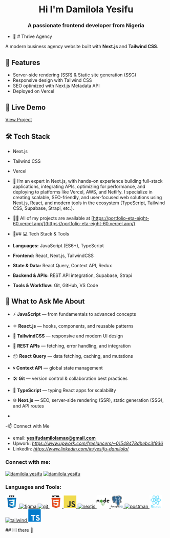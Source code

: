 <h1 align="center">Hi I'm Damilola Yesifu</h1>
<h3 align="center">A passionate frontend developer from Nigeria</h3>

- 🔭 # Thrive Agency 

A modern business agency website built with **Next.js** and **Tailwind CSS**.

## 🚀 Features
- Server-side rendering (SSR) & Static site generation (SSG)
- Responsive design with Tailwind CSS
- SEO optimized with Next.js Metadata API
- Deployed on Vercel

## 🔗 Live Demo
[View Project](https://thrive-agency-inc.vercel.app/)

## 🛠️ Tech Stack
- Next.js 
- Tailwind CSS
- Vercel

- 🌱 I’m an expert in Next.js, with hands-on experience building full-stack applications, integrating APIs, optimizing for performance, and deploying to platforms like Vercel, AWS, and Netlify. I specialize in creating scalable, SEO-friendly, and user-focused web solutions using Next.js, React, and modern tools in the ecosystem (TypeScript, Tailwind CSS, Supabase, Strapi, etc.).

- 👨‍💻 All of my projects are available at [https://portfolio-eta-eight-60.vercel.app/](https://portfolio-eta-eight-60.vercel.app/)

- 💬## 💻 Tech Stack & Tools

- **Languages:** JavaScript (ES6+), TypeScript  
- **Frontend:** React, Next.js, TailwindCSS  
- **State & Data:** React Query, Context API, Redux  
- **Backend & APIs:** REST API integration, Supabase, Strapi  
- **Tools & Workflow:** Git, GitHub, VS Code  


## 🚀 What to Ask Me About

- ⚡ **JavaScript** — from fundamentals to advanced concepts  
- ⚛️ **React.js** — hooks, components, and reusable patterns  
- 🎨 **TailwindCSS** — responsive and modern UI design  
- 🔗 **REST APIs** — fetching, error handling, and integration  
- 📦 **React Query** — data fetching, caching, and mutations  
- 🌀 **Context API** — global state management  
- 🛠️ **Git** — version control & collaboration best practices  
- 📝 **TypeScript** — typing React apps for scalability  
- 🌐 **Next.js** — SEO, server-side rendering (SSR), static generation (SSG), and API routes

- 
-📫 Connect with Me

- email: **yesifudamilolamax@gmail.com**
- Upwork: *https://www.upwork.com/freelancers/~01548478dbebc3f936*  
- LinkedIn: *https://www.linkedin.com/in/yesifu-damilola/*


<h3 align="left">Connect with me:</h3>
<p align="left">
<a href="https://twitter.com/damilola yesifu" target="blank"><img align="center" src="https://raw.githubusercontent.com/rahuldkjain/github-profile-readme-generator/master/src/images/icons/Social/twitter.svg" alt="damilola yesifu" height="30" width="40" /></a>
<a href="https://linkedin.com/in/damilola yesifu" target="blank"><img align="center" src="https://raw.githubusercontent.com/rahuldkjain/github-profile-readme-generator/master/src/images/icons/Social/linked-in-alt.svg" alt="damilola yesifu" height="30" width="40" /></a>
</p>

<h3 align="left">Languages and Tools:</h3>
<p align="left"> <a href="https://www.w3schools.com/css/" target="_blank" rel="noreferrer"> <img src="https://raw.githubusercontent.com/devicons/devicon/master/icons/css3/css3-original-wordmark.svg" alt="css3" width="40" height="40"/> </a> <a href="https://www.figma.com/" target="_blank" rel="noreferrer"> <img src="https://www.vectorlogo.zone/logos/figma/figma-icon.svg" alt="figma" width="40" height="40"/> </a> <a href="https://git-scm.com/" target="_blank" rel="noreferrer"> <img src="https://www.vectorlogo.zone/logos/git-scm/git-scm-icon.svg" alt="git" width="40" height="40"/> </a> <a href="https://www.w3.org/html/" target="_blank" rel="noreferrer"> <img src="https://raw.githubusercontent.com/devicons/devicon/master/icons/html5/html5-original-wordmark.svg" alt="html5" width="40" height="40"/> </a> <a href="https://developer.mozilla.org/en-US/docs/Web/JavaScript" target="_blank" rel="noreferrer"> <img src="https://raw.githubusercontent.com/devicons/devicon/master/icons/javascript/javascript-original.svg" alt="javascript" width="40" height="40"/> </a> <a href="https://nextjs.org/" target="_blank" rel="noreferrer"> <img src="https://cdn.worldvectorlogo.com/logos/nextjs-2.svg" alt="nextjs" width="40" height="40"/> </a> <a href="https://nodejs.org" target="_blank" rel="noreferrer"> <img src="https://raw.githubusercontent.com/devicons/devicon/master/icons/nodejs/nodejs-original-wordmark.svg" alt="nodejs" width="40" height="40"/> </a> <a href="https://www.postgresql.org" target="_blank" rel="noreferrer"> <img src="https://raw.githubusercontent.com/devicons/devicon/master/icons/postgresql/postgresql-original-wordmark.svg" alt="postgresql" width="40" height="40"/> </a> <a href="https://postman.com" target="_blank" rel="noreferrer"> <img src="https://www.vectorlogo.zone/logos/getpostman/getpostman-icon.svg" alt="postman" width="40" height="40"/> </a> <a href="https://reactjs.org/" target="_blank" rel="noreferrer"> <img src="https://raw.githubusercontent.com/devicons/devicon/master/icons/react/react-original-wordmark.svg" alt="react" width="40" height="40"/> </a> <a href="https://tailwindcss.com/" target="_blank" rel="noreferrer"> <img src="https://www.vectorlogo.zone/logos/tailwindcss/tailwindcss-icon.svg" alt="tailwind" width="40" height="40"/> </a> <a href="https://www.typescriptlang.org/" target="_blank" rel="noreferrer"> <img src="https://raw.githubusercontent.com/devicons/devicon/master/icons/typescript/typescript-original.svg" alt="typescript" width="40" height="40"/> </a> </p>
## Hi there 👋

<!--
**Yesifu-Damilola/Yesifu-Damilola** is a ✨ _special_ ✨ repository because its `README.md` (this file) appears on your GitHub profile.

Here are some ideas to get you started:

- 🔭 I’m currently working on ...
- 🌱 I’m currently learning ...
- 👯 I’m looking to collaborate on ...
- 🤔 I’m looking for help with ...
- 💬 Ask me about ...
- 📫 How to reach me: ...
- 😄 Pronouns: ...
- ⚡ Fun fact: ...
-->
